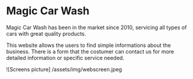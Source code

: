 # Magic Car Wash

Magic Car Wash has been in the market since 2010, servicing all types of cars with great quality products.

This website allows the users to find simple informations about the business. There is a form that the costumer can contact us for more detailed information or specific service needed.

![Screens picture] /assets/img/webscreen.jpeg